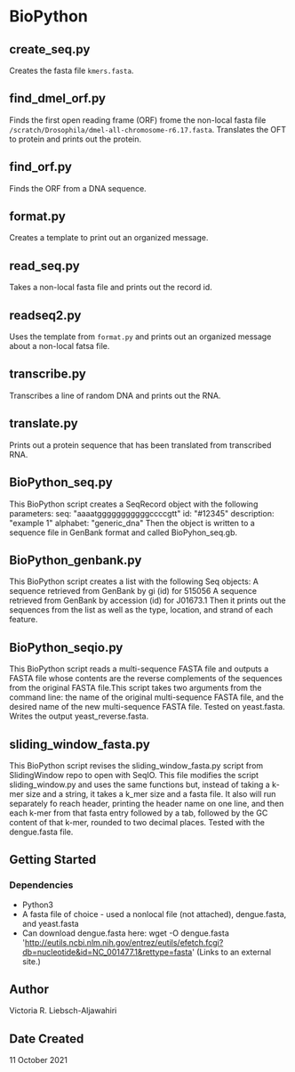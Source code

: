 # BioPython 

## create_seq.py

Creates the fasta file ```kmers.fasta```.

## find_dmel_orf.py

Finds the first open reading frame (ORF) frome the non-local fasta file ```/scratch/Drosophila/dmel-all-chromosome-r6.17.fasta```. Translates the OFT to protein and prints out the protein.

## find_orf.py

Finds the ORF from a DNA sequence.

## format.py

Creates a template to print out an organized message.

## read_seq.py

Takes a non-local fasta file and prints out the record id.

## readseq2.py

Uses the template from ```format.py``` and prints out an organized message about a non-local fatsa file.

## transcribe.py

Transcribes a line of random DNA and prints out the RNA.

## translate.py

Prints out a protein sequence that has been translated from transcribed RNA.

## BioPython_seq.py

This BioPython script creates a SeqRecord object with the following parameters:
seq: "aaaatgggggggggggccccgtt"
id: "#12345"
description: "example 1"
alphabet: "generic_dna"
Then the object is written to a sequence file in GenBank format and called BioPyhon_seq.gb.

## BioPython_genbank.py

This BioPython script creates a list with the following Seq objects:
A sequence retrieved from GenBank by gi (id) for 515056
A sequence retrieved from GenBank by accession (id) for J01673.1
Then it prints out the sequences from the list as well as the type, location, and strand of each feature. 

## BioPython_seqio.py

This BioPython script reads a multi-sequence FASTA file and outputs a FASTA file whose contents are the reverse complements of the sequences from the original FASTA file.This script takes two arguments from the command line: the name of the original multi-sequence FASTA file, and the desired name of the new multi-sequence FASTA file. Tested on yeast.fasta. Writes the output yeast_reverse.fasta.

## sliding_window_fasta.py

This BioPython script revises the sliding_window_fasta.py script from SlidingWindow repo to open with SeqIO. This file modifies the script sliding_window.py and uses the same functions but, instead of taking a k-mer size and a string, it takes a k_mer size and a fasta file. It also will run separately fo reach header, printing the header name on one line, and then each k-mer from that fasta entry followed by a tab, followed by the GC content of that k-mer, rounded to two decimal places. Tested with the dengue.fasta file.

## Getting Started

### Dependencies

* Python3
* A fasta file of choice - used a nonlocal file (not attached), dengue.fasta, and yeast.fasta
* Can download dengue.fasta here: wget -O dengue.fasta 'http://eutils.ncbi.nlm.nih.gov/entrez/eutils/efetch.fcgi?db=nucleotide&id=NC_001477.1&rettype=fasta' (Links to an external site.)

## Author

Victoria R. Liebsch-Aljawahiri

## Date Created

11 October 2021
